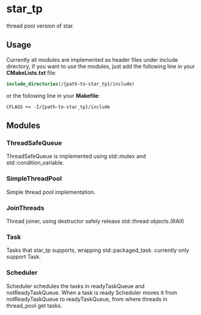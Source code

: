# star_tp
thread pool version of star.

## Usage
Currently all modules are implemented as header files under include directory, if you want to use the modules, just add the following line in your **CMakeLists.txt** file:

```cmake
include_directories(/{path-to-star_tp}/include)
```
or the following line in your **Makefile**:
```make
CFLAGS += -I/{path-to-star_tp}/include
```

## Modules

### ThreadSafeQueue
ThreadSafeQueue is implemented using std::mutex and std::condition_variable.

### SimpleThreadPool
Simple thread pool implementation.

### JoinThreads
Thread joiner, using destructor safely release std::thread objects.(RAII)

### Task
Tasks that star_tp supports, wrapping std::packaged_task<T>. currently only support Task<void>.

### Scheduler
Scheduler schedules the tasks in readyTaskQueue and notReadyTaskQueue. When a task is ready Scheduler moves it from notReadyTaskQueue to readyTaskQueue, from where threads in thread_pool get tasks.
